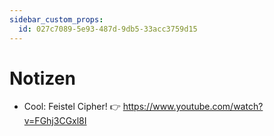 ```yaml
---
sidebar_custom_props:
  id: 027c7089-5e93-487d-9db5-33acc3759d15
---
```

# Notizen

- Cool: Feistel Cipher! 👉 https://www.youtube.com/watch?v=FGhj3CGxl8I
